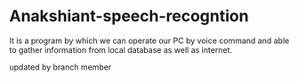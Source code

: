 # Anakshiant-speech-recogntion
It is a program by which we can operate our PC by voice command and able to gather information from local database as well as internet.

updated by branch member